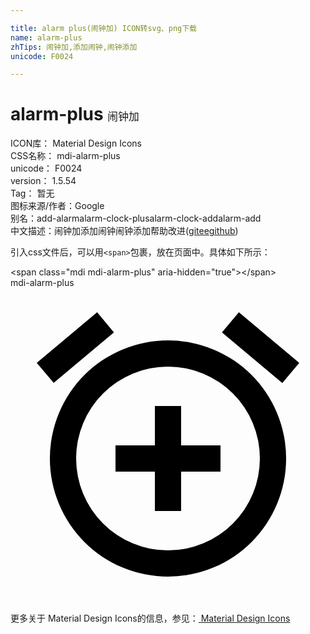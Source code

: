 ```yaml
---

title: alarm plus(闹钟加) ICON转svg、png下载
name: alarm-plus
zhTips: 闹钟加,添加闹钟,闹钟添加
unicode: F0024

---
```


# alarm-plus  <small style="font-size: 60%;font-weight: 100">闹钟加</small>


<div class="detail-page">
<p>
<span>
ICON库：
<span class="badge-secondary badge">Material Design Icons</span> 
</span>
<br/>
<span>
CSS名称：
<span class="badge-secondary badge">mdi-alarm-plus</span> 
</span>
<br/>
<span>
unicode：
<span class="badge-secondary badge">F0024</span> 
</span>
<br/>
<span>
version：
<span class="badge-secondary badge">1.5.54</span> 
</span>
<br/>
<span>Tag：
<span class="badge-light badge">暂无</span>
</span>
<br/>
<span>图标来源/作者：<span class="badge-light badge">Google</span></span> 
<br/>
<span>别名：<span class="badge-light badge">add-alarm</span><span class="badge-light badge">alarm-clock-plus</span><span class="badge-light badge">alarm-clock-add</span><span class="badge-light badge">alarm-add</span></span><br/><span class="zh-detail">中文描述：<span class="badge-primary badge">闹钟加</span><span class="badge-primary badge">添加闹钟</span><span class="badge-primary badge">闹钟添加</span><span class="help-link"><span>帮助改进</span>(<a href="https://gitee.com/liuwave/icon-helper/edit/master/json/material/alarm-plus.json" target="_blank" rel="noopener noreferrer">gitee</a><a href="https://github.com/liuwave/icon-helper/edit/master/json/material/alarm-plus.json" target="_blank" rel="noopener noreferrer">github</a></span>)</span><br/>
</p>
</div>
<div class="alert alert-dark">
  <i class="mdi mdi-alarm-plus mdi-48px"></i>
  <i class="mdi mdi-alarm-plus mdi-36px"></i>
  <i class="mdi mdi-alarm-plus mdi-24px"></i>
  <i class="mdi mdi-alarm-plus mdi-18px"></i>
</div>
<div>
  <p>引入css文件后，可以用<code>&lt;span&gt;</code>包裹，放在页面中。具体如下所示：    
  </p>
  <div class="alert alert-primary" style="font-size: 14px">
    &lt;span class="mdi mdi-alarm-plus" aria-hidden="true"&gt;&lt;/span&gt;
    <copy-btn content='<span class="mdi mdi-alarm-plus" aria-hidden="true"></span>'></copy-btn>
  </div>
  <div class="alert alert-secondary">
    <i class="mdi mdi-alarm-plus"
    style="font-size: 24px"
    aria-hidden="true"></i> mdi-alarm-plus
    <copy-btn content="mdi-alarm-plus" btn-title="复制图标名称"></copy-btn>
  </div>
</div>
<div id="svg" class="svg-wrap">
<svg xmlns="http://www.w3.org/2000/svg" viewBox="0 0 24 24"><path d="M13,9H11V12H8V14H11V17H13V14H16V12H13M12,20A7,7 0 0,1 5,13A7,7 0 0,1 12,6A7,7 0 0,1 19,13A7,7 0 0,1 12,20M12,4A9,9 0 0,0 3,13A9,9 0 0,0 12,22A9,9 0 0,0 21,13A9,9 0 0,0 12,4M22,5.72L17.4,1.86L16.11,3.39L20.71,7.25M7.88,3.39L6.6,1.86L2,5.71L3.29,7.24L7.88,3.39Z" /></svg>
</div>
<detail full-name='mdi-alarm-plus'></detail>
    
<div><p>更多关于 Material Design Icons的信息，参见：<a target="_blank" href="https://iconhelper.cn/material.html"> Material Design Icons</a>
</p></div>
